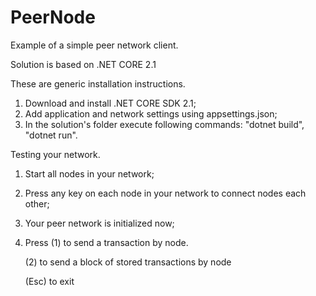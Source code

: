 # PeerNode
Example of a simple peer network client.

Solution is based on .NET CORE 2.1

These are generic installation instructions.
1. Download and install .NET CORE SDK 2.1;
2. Add application and network settings using appsettings.json;
3. In the solution's folder execute following commands: "dotnet build", "dotnet run".

Testing your network.
1. Start all nodes in your network;
2. Press any key on each node in your network to connect nodes each other;
3. Your peer network is initialized now;
4. Press (1) to send a transaction by node.

      (2) to send a block of stored transactions by node
      
      (Esc) to exit

